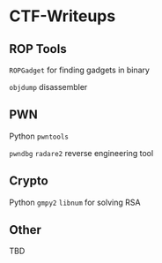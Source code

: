 # CTF-Writeups

## ROP Tools

`ROPGadget` for finding gadgets in binary

`objdump` disassembler

## PWN

Python `pwntools`

`pwndbg`  `radare2` reverse engineering tool


## Crypto

Python `gmpy2` `libnum` for solving RSA	

## Other

TBD
